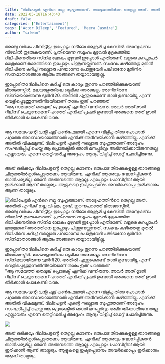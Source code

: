```yaml
---
title: "ദിലീപേട്ടൻ എൻറെ നല്ല സുഹൃത്താണ്. അദ്ദേഹത്തിൻറെ തെറ്റല്ല അത്. അതിൽ എനിക്ക് നല്ല വിഷമം ഉണ്ട്. തുറന്നുപറഞ്ഞ് മീരാജാസ്മിൻ."
date: 2022-05-18T16:43:43
draft: false
categories: ["Entertainment"]
tags: ['Actor Dileep', 'Featured', 'Meera Jasmine']
author: "safwan"
---
```


<!-- wp:paragraph -->
<p>അഞ്ചു വർഷം പിന്നിട്ടിട്ടും ഇപ്പോഴും നടിയെ ആക്രമിച്ച കേസിൽ അന്വേഷണം നിഴലിൽ തുടരുകയാണ്. പ്രതിയെന്ന് സമൂഹം മുഴുവൻ മുദ്രകുത്തിയ ദിലീപിനെതിരെ സിനിമ ലോകം മുഴുവൻ ഇപ്പോൾ എതിരാണ്. വളരെ കുറച്ചുപേർ മാത്രമാണ് താരത്തിനെ ഇപ്പോഴും പിന്തുണയ്ക്കുന്നത്. സംഭവം കഴിഞ്ഞതു മുതൽ ദിലീപിനെ കുറിച്ച് നല്ലൊരു പറയാനോ പൊതുവേദി പങ്കിടാനോ മുൻനിര സിനിമാതാരങ്ങൾ ആരും അങ്ങനെ തയ്യാറായിട്ടില്ല.</p>
<!-- /wp:paragraph -->

<!-- wp:paragraph -->
<p>ഇപ്പോഴിതാ ദിലീപിനെ കുറിച്ച് ഒരു കാര്യം തുറന്നു പറഞ്ഞിരിക്കുകയാണ് മീരാജാസ്മിൻ. മലയാളത്തിലെ ഒട്ടുമിക്ക താരങ്ങളും അണിനിരന്ന സിനിമയായിരുന്നു ട്വൻറി 20. അതിൽ എന്തുകൊണ്ട് താൻ ഉണ്ടായില്ല എന്ന് വെളിപ്പെടുത്തുന്നതിനിടയിലാണ് താരം ഇത് പറഞ്ഞത്.<br />"ആ സമയത്ത് തെലുങ്ക് പ്രൊജക്ട് എനിക്ക് വന്നിരുന്നു. അവർ അത് ഉടൻ റിലീസ് ചെയ്യണമെന്ന് പറഞ്ഞ് എനിക്ക് പ്രഷർ ഉണ്ടായി അങ്ങനെ അത് ഉടൻ തീർക്കാൻ പോകേണ്ടി വന്നു.</p>
<!-- /wp:paragraph -->

<!-- wp:image {"id":335048,"sizeSlug":"large"} -->
<figure class="wp-block-image size-large"><img src="https://cdn.boolokam.com/articles/2022/05/images-33-2.jpeg" alt="" class="wp-image-335048"/></figure>
<!-- /wp:image -->

<!-- wp:paragraph -->
<p>ആ സമയം ട്വന്റി ട്വന്റി ഷൂട്ട് കൺഫേമായി എന്നെ വിളിച്ചു തീരേ പോകാൻ പറ്റാത്ത അവസ്ഥയായതിനാൽ എനിക്ക് അഭിനയിക്കാൻ കഴിഞ്ഞില്ല. എനിക്ക് അതിൽ വിഷമമുണ്ട്. ദിലീപേട്ടൻ എന്റെ നല്ലൊരു സുഹൃത്താണ് അദ്ദേഹം സംഘടിപ്പിച്ച് ചെയ്ത ആ പ്രൊജക്ടിൽ ഞാൻ മനപ്പൂർവ്വം അഭിനയിക്കാതിരുന്നതല്ല എല്ലാവരും എന്നെ തെറ്റിദ്ധരിച്ചു അദ്ദേഹം ആദ്യം വിളിച്ച് ഡേറ്റ് ചോദിച്ചിരുന്നു.</p>
<!-- /wp:paragraph -->

<!-- wp:image {"id":335049,"sizeSlug":"large"} -->
<figure class="wp-block-image size-large"><img src="https://cdn.boolokam.com/articles/2022/05/images-31-2.jpeg" alt="" class="wp-image-335049"/></figure>
<!-- /wp:image -->

<!-- wp:paragraph -->
<p>അത് ഒരിക്കലും ദിലീപേട്ടൻ്റെ തെറ്റല്ല.കാരണം ഒരുപാട് തിരക്കുകളുള്ള താരങ്ങളെ ചിത്രത്തിൽ ഉൾപ്പെടുത്തണം ആയിരുന്നു. എനിക്ക് ആരെയും വേദനിപ്പിക്കാൻ താൽപര്യമില്ല. ഞാൻ അങ്ങനത്തെ ആളല്ല. എപ്പോഴും പോസിറ്റീവ് ആയി ഇരിക്കാൻ ആണ് താല്പര്യം. ആളുകളെ ഇഷ്ടപ്പെടാനും അവർക്കൊപ്പം ഇരിക്കാനും ആണ് താല്പര്യം.</p>
<!-- /wp:paragraph -->


![ദിലീപേട്ടൻ എൻറെ നല്ല സുഹൃത്താണ്. അദ്ദേഹത്തിൻറെ തെറ്റല്ല അത്. അതിൽ എനിക്ക് നല്ല വിഷമം ഉണ്ട്. തുറന്നുപറഞ്ഞ് മീരാജാസ്മിൻ.](https://cdn.boolokam.com/articles/2022/05/images-33-2.jpeg)അഞ്ചു വർഷം പിന്നിട്ടിട്ടും ഇപ്പോഴും നടിയെ ആക്രമിച്ച കേസിൽ അന്വേഷണം നിഴലിൽ തുടരുകയാണ്. പ്രതിയെന്ന് സമൂഹം മുഴുവൻ മുദ്രകുത്തിയ ദിലീപിനെതിരെ സിനിമ ലോകം മുഴുവൻ ഇപ്പോൾ എതിരാണ്. വളരെ കുറച്ചുപേർ മാത്രമാണ് താരത്തിനെ ഇപ്പോഴും പിന്തുണയ്ക്കുന്നത്. സംഭവം കഴിഞ്ഞതു മുതൽ ദിലീപിനെ കുറിച്ച് നല്ലൊരു പറയാനോ പൊതുവേദി പങ്കിടാനോ മുൻനിര സിനിമാതാരങ്ങൾ ആരും അങ്ങനെ തയ്യാറായിട്ടില്ല.

ഇപ്പോഴിതാ ദിലീപിനെ കുറിച്ച് ഒരു കാര്യം തുറന്നു പറഞ്ഞിരിക്കുകയാണ് മീരാജാസ്മിൻ. മലയാളത്തിലെ ഒട്ടുമിക്ക താരങ്ങളും അണിനിരന്ന സിനിമയായിരുന്നു ട്വൻറി 20. അതിൽ എന്തുകൊണ്ട് താൻ ഉണ്ടായില്ല എന്ന് വെളിപ്പെടുത്തുന്നതിനിടയിലാണ് താരം ഇത് പറഞ്ഞത്.  
"ആ സമയത്ത് തെലുങ്ക് പ്രൊജക്ട് എനിക്ക് വന്നിരുന്നു. അവർ അത് ഉടൻ റിലീസ് ചെയ്യണമെന്ന് പറഞ്ഞ് എനിക്ക് പ്രഷർ ഉണ്ടായി അങ്ങനെ അത് ഉടൻ തീർക്കാൻ പോകേണ്ടി വന്നു.

ആ സമയം ട്വന്റി ട്വന്റി ഷൂട്ട് കൺഫേമായി എന്നെ വിളിച്ചു തീരേ പോകാൻ പറ്റാത്ത അവസ്ഥയായതിനാൽ എനിക്ക് അഭിനയിക്കാൻ കഴിഞ്ഞില്ല. എനിക്ക് അതിൽ വിഷമമുണ്ട്. ദിലീപേട്ടൻ എന്റെ നല്ലൊരു സുഹൃത്താണ് അദ്ദേഹം സംഘടിപ്പിച്ച് ചെയ്ത ആ പ്രൊജക്ടിൽ ഞാൻ മനപ്പൂർവ്വം അഭിനയിക്കാതിരുന്നതല്ല എല്ലാവരും എന്നെ തെറ്റിദ്ധരിച്ചു അദ്ദേഹം ആദ്യം വിളിച്ച് ഡേറ്റ് ചോദിച്ചിരുന്നു.

![](https://cdn.boolokam.com/articles/2022/05/images-31-2.jpeg)

അത് ഒരിക്കലും ദിലീപേട്ടൻ്റെ തെറ്റല്ല.കാരണം ഒരുപാട് തിരക്കുകളുള്ള താരങ്ങളെ ചിത്രത്തിൽ ഉൾപ്പെടുത്തണം ആയിരുന്നു. എനിക്ക് ആരെയും വേദനിപ്പിക്കാൻ താൽപര്യമില്ല. ഞാൻ അങ്ങനത്തെ ആളല്ല. എപ്പോഴും പോസിറ്റീവ് ആയി ഇരിക്കാൻ ആണ് താല്പര്യം. ആളുകളെ ഇഷ്ടപ്പെടാനും അവർക്കൊപ്പം ഇരിക്കാനും ആണ് താല്പര്യം.
